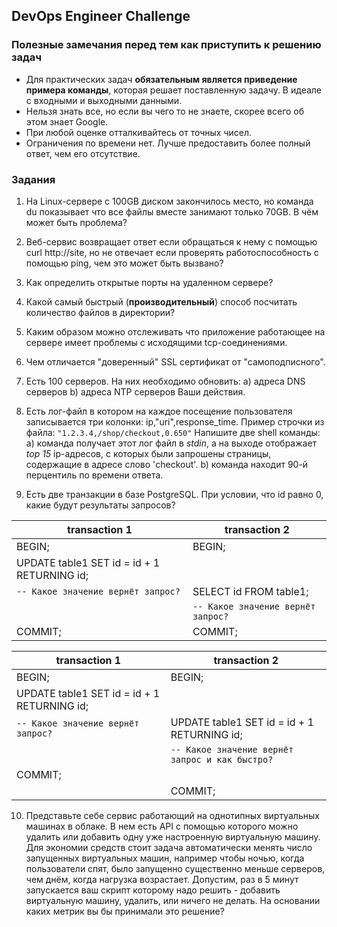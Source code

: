 ## DevOps Engineer Challenge

### Полезные замечания перед тем как приступить к решению задач
  * Для практических задач **обязательным является приведение примера команды**, которая решает поставленную задачу. В идеале с входными и выходными данными.
  * Нельзя знать все, но если вы чего то не знаете, скорее всего об этом знает Google.
  * При любой оценке отталкивайтесь от точных чисел.
  * Ограничения по времени нет. Лучше предоставить более полный ответ, чем его отсутствие.

### Задания
  1. На Linux-сервере с 100GB диском закончилось место, но команда du показывает что все файлы вместе занимают только 70GB. В чём может быть проблема?

  2. Веб-сервис возвращает ответ если обращаться к нему с помощью curl http://site, но не отвечает если проверять работоспособность с помощью ping, чем это может быть вызвано?

  3. Как определить открытые порты на удаленном сервере?

  4. Какой самый быстрый (**производительный**) способ посчитать количество файлов в директории?

  5. Каким образом можно отслеживать что приложение работающее на сервере имеет проблемы с исходящими tcp-соединениями.

  6. Чем отличается "доверенный" SSL сертификат от "самоподписного".

  7. Есть 100 серверов. На них необходимо обновить:
    a) адреса DNS серверов
    b) адреса NTP серверов
    Ваши действия.

  8. Есть лог-файл в котором на каждое посещение пользователя записывается три колонки: ip,"uri",response_time.
  Пример строчки из файла: `"1.2.3.4,/shop/checkout,0.650"`
  Напишите две shell команды:
    a) команда получает этот лог файл в *stdin*, а на выходе отображает *top 15* ip-адресов, с которых были запрошены страницы, содержащие в адресе слово 'checkout'.
    b) команда находит 90-й перцентиль по времени ответа.

  9. Есть две транзакции в базе PostgreSQL. При условии, что id равно 0, какие будут результаты запросов?

| transaction 1                               | transaction 2                      |
|---------------------------------------------|------------------------------------|
| BEGIN;                                      | BEGIN;                             |
| UPDATE table1 SET id = id + 1 RETURNING id; |                                    |
| `-- Какое значение вернёт запрос?`          | SELECT id FROM table1;             |
|                                             | `-- Какое значение вернёт запрос?` |
| COMMIT;                                     | COMMIT;                            |

| transaction 1                               | transaction 2                                   |
|---------------------------------------------|-------------------------------------------------|
| BEGIN;                                      | BEGIN;                                          |
| UPDATE table1 SET id = id + 1 RETURNING id; |                                                 |
| `-- Какое значение вернёт запрос?`          | UPDATE table1 SET id = id + 1 RETURNING id;     |
|                                             | `-- Какое значение вернёт запрос и как быстро?` |
| COMMIT;                                     |                                                 |
|                                             | COMMIT;                                         |

  10. Представьте себе сервис работающий на однотипных виртуальных машинах в облаке. В нем есть API с помощью которого можно удалить или добавить одну уже настроенную виртуальную машину. Для экономии средств стоит задача автоматически менять число запущенных виртуальных машин, например чтобы ночью, когда пользователи спят, было запущенно существенно меньше серверов, чем днём, когда нагрузка возрастает. Допустим, раз в 5 минут запускается ваш скрипт которому надо решить - добавить виртуальную машину, удалить, или ничего не делать. На основании каких метрик вы бы принимали это решение?

